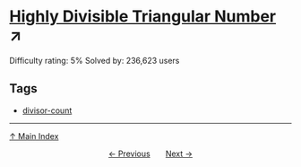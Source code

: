 # [Highly Divisible Triangular Number](https://projecteuler.net/problem=12) ↗️

Difficulty rating: 5%
Solved by: 236,623 users
## Tags

- [divisor-count](../tags/divisor-count.md)



---

[↑ Main Index](../README.md)


<div align=center><a href='11.md'>← Previous</a> &nbsp;&nbsp; &nbsp;&nbsp;  <a href='13.md'>Next →</a></div>
